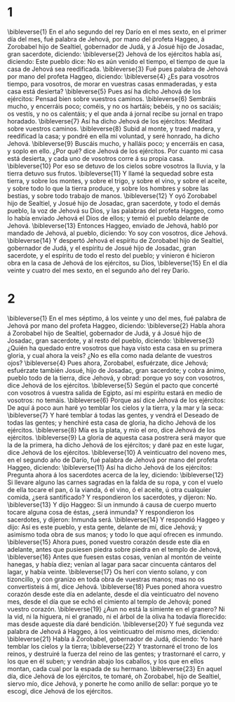 # 1 
\bibleverse{1} En el año segundo del rey Darío en el mes sexto, en el primer día del mes, fué palabra de Jehová, por mano del profeta Haggeo, á Zorobabel hijo de Sealtiel, gobernador de Judá, y á Josué hijo de Josadac, gran sacerdote, diciendo: \bibleverse{2} Jehová de los ejércitos habla así, diciendo: Este pueblo dice: No es aún venido el tiempo, el tiempo de que la casa de Jehová sea reedificada. \bibleverse{3} Fué pues palabra de Jehová por mano del profeta Haggeo, diciendo: \bibleverse{4} ¿Es para vosotros tiempo, para vosotros, de morar en vuestras casas enmaderadas, y esta casa está desierta? \bibleverse{5} Pues así ha dicho Jehová de los ejércitos: Pensad bien sobre vuestros caminos. \bibleverse{6} Sembráis mucho, y encerráis poco; coméis, y no os hartáis; bebéis, y no os saciáis; os vestís, y no os calentáis; y el que anda á jornal recibe su jornal en trapo horadado. \bibleverse{7} Así ha dicho Jehová de los ejércitos: Meditad sobre vuestros caminos. \bibleverse{8} Subid al monte, y traed madera, y reedificad la casa; y pondré en ella mi voluntad, y seré honrado, ha dicho Jehová. \bibleverse{9} Buscáis mucho, y halláis poco; y encerráis en casa, y soplo en ello. ¿Por qué? dice Jehová de los ejércitos. Por cuanto mi casa está desierta, y cada uno de vosotros corre á su propia casa. \bibleverse{10} Por eso se detuvo de los cielos sobre vosotros la lluvia, y la tierra detuvo sus frutos. \bibleverse{11} Y llamé la sequedad sobre esta tierra, y sobre los montes, y sobre el trigo, y sobre el vino, y sobre el aceite, y sobre todo lo que la tierra produce, y sobre los hombres y sobre las bestias, y sobre todo trabajo de manos. \bibleverse{12} Y oyó Zorobabel hijo de Sealtiel, y Josué hijo de Josadac, gran sacerdote, y todo el demás pueblo, la voz de Jehová su Dios, y las palabras del profeta Haggeo, como lo había enviado Jehová el Dios de ellos; y temió el pueblo delante de Jehová. \bibleverse{13} Entonces Haggeo, enviado de Jehová, habló por mandado de Jehová, al pueblo, diciendo: Yo soy con vosotros, dice Jehová. \bibleverse{14} Y despertó Jehová el espíritu de Zorobabel hijo de Sealtiel, gobernador de Judá, y el espíritu de Josué hijo de Josadac, gran sacerdote, y el espíritu de todo el resto del pueblo; y vinieron é hicieron obra en la casa de Jehová de los ejércitos, su Dios, \bibleverse{15} En el día veinte y cuatro del mes sexto, en el segundo año del rey Darío. 

# 2 
\bibleverse{1} En el mes séptimo, á los veinte y uno del mes, fué palabra de Jehová por mano del profeta Haggeo, diciendo: \bibleverse{2} Habla ahora á Zorobabel hijo de Sealtiel, gobernador de Judá, y á Josué hijo de Josadac, gran sacerdote, y al resto del pueblo, diciendo: \bibleverse{3} ¿Quién ha quedado entre vosotros que haya visto esta casa en su primera gloria, y cual ahora la veis? ¿No es ella como nada delante de vuestros ojos? \bibleverse{4} Pues ahora, Zorobabel, esfuérzate, dice Jehová; esfuérzate también Josué, hijo de Josadac, gran sacerdote; y cobra ánimo, pueblo todo de la tierra, dice Jehová, y obrad: porque yo soy con vosotros, dice Jehová de los ejércitos. \bibleverse{5} Según el pacto que concerté con vosotros á vuestra salida de Egipto, así mi espíritu estará en medio de vosotros: no temáis. \bibleverse{6} Porque así dice Jehová de los ejércitos: De aquí á poco aun haré yo temblar los cielos y la tierra, y la mar y la seca: \bibleverse{7} Y haré temblar á todas las gentes, y vendrá el Deseado de todas las gentes; y henchiré esta casa de gloria, ha dicho Jehová de los ejércitos. \bibleverse{8} Mía es la plata, y mío el oro, dice Jehová de los ejércitos. \bibleverse{9} La gloria de aquesta casa postrera será mayor que la de la primera, ha dicho Jehová de los ejércitos; y daré paz en este lugar, dice Jehová de los ejércitos. \bibleverse{10} A veinticuatro del noveno mes, en el segundo año de Darío, fué palabra de Jehová por mano del profeta Haggeo, diciendo: \bibleverse{11} Así ha dicho Jehová de los ejércitos: Pregunta ahora á los sacerdotes acerca de la ley, diciendo: \bibleverse{12} Si llevare alguno las carnes sagradas en la falda de su ropa, y con el vuelo de ella tocare el pan, ó la vianda, ó el vino, ó el aceite, ú otra cualquier comida, ¿será santificado? Y respondieron los sacerdotes, y dijeron: No. \bibleverse{13} Y dijo Haggeo: Si un inmundo á causa de cuerpo muerto tocare alguna cosa de éstas, ¿será inmunda? Y respondieron los sacerdotes, y dijeron: Inmunda será. \bibleverse{14} Y respondió Haggeo y dijo: Así es este pueblo, y esta gente, delante de mí, dice Jehová; y asimismo toda obra de sus manos; y todo lo que aquí ofrecen es inmundo. \bibleverse{15} Ahora pues, poned vuestro corazón desde este día en adelante, antes que pusiesen piedra sobre piedra en el templo de Jehová, \bibleverse{16} Antes que fuesen estas cosas, venían al montón de veinte hanegas, y había diez; venían al lagar para sacar cincuenta cántaros del lagar, y había veinte. \bibleverse{17} Os herí con viento solano, y con tizoncillo, y con granizo en toda obra de vuestras manos; mas no os convertisteis á mí, dice Jehová. \bibleverse{18} Pues poned ahora vuestro corazón desde este día en adelante, desde el día veinticuatro del noveno mes, desde el día que se echó el cimiento al templo de Jehová; poned vuestro corazón. \bibleverse{19} ¿Aun no está la simiente en el granero? Ni la vid, ni la higuera, ni el granado, ni el árbol de la oliva ha todavía florecido: mas desde aqueste día daré bendición. \bibleverse{20} Y fué segunda vez palabra de Jehová á Haggeo, á los veinticuatro del mismo mes, diciendo: \bibleverse{21} Habla á Zorobabel, gobernador de Judá, diciendo: Yo haré temblar los cielos y la tierra; \bibleverse{22} Y trastornaré el trono de los reinos, y destruiré la fuerza del reino de las gentes; y trastornaré el carro, y los que en él suben; y vendrán abajo los caballos, y los que en ellos montan, cada cual por la espada de su hermano. \bibleverse{23} En aquel día, dice Jehová de los ejércitos, te tomaré, oh Zorobabel, hijo de Sealtiel, siervo mío, dice Jehová, y ponerte he como anillo de sellar: porque yo te escogí, dice Jehová de los ejércitos. 